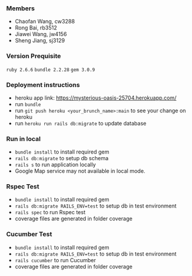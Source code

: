 ### Members
  - Chaofan Wang, cw3288
  - Rong Bai, rb3512
  - Jiawei Wang, jw4156
  - Sheng Jiang, sj3129
### Version Prequisite
  `ruby 2.6.6`
  `bundle 2.2.28`
  `gem 3.0.9`
### Deployment instructions
  - heroku app link: https://mysterious-oasis-25704.herokuapp.com/
  - run `bundle`
  - run `git push heroku <your_brunch_name>:main` to see your change on heroku
  - run `heroku run rails db:migrate` to update database

### Run in local
  - `bundle install` to install required gem
  - `rails db:migrate` to setup db schema
  - `rails s` to run application locally
  - Google Map service may not available in local mode.

### Rspec Test
  - `bundle install` to install required gem
  - `rails db:migrate RAILS_ENV=test` to setup db in test environment
  - `rails spec` to run Rspec test
  - coverage files are generated in folder coverage

### Cucumber Test
  - `bundle install` to install required gem
  - `rails db:migrate RAILS_ENV=test` to setup db in test environment
  - `rails cucumber` to run Cucumber
  - coverage files are generated in folder coverage
